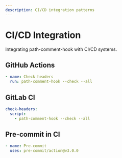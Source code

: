 ```yaml
---
description: CI/CD integration patterns
---
```


# CI/CD Integration

Integrating path-comment-hook with CI/CD systems.

## GitHub Actions
```yaml
- name: Check headers
  run: path-comment-hook --check --all
```

## GitLab CI
```yaml
check-headers:
  script:
    - path-comment-hook --check --all
```

## Pre-commit in CI
```yaml
- name: Pre-commit
  uses: pre-commit/action@v3.0.0
```
